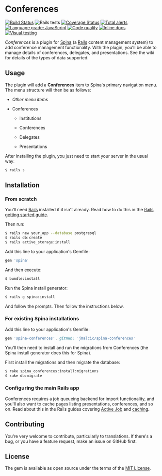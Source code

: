 # Conferences

[![Build Status](https://travis-ci.com/jmalcic/spina-conferences.svg?branch=master)](https://travis-ci.com/jmalcic/spina-conferences)
![Rails tests](https://github.com/jmalcic/spina-conferences/workflows/Rails%20tests/badge.svg?branch=master&event=push)
[![Coverage Status](https://coveralls.io/repos/github/jmalcic/spina-conferences/badge.svg?branch=master)](https://coveralls.io/github/jmalcic/spina-conferences?branch=master)
[![Total alerts](https://img.shields.io/lgtm/alerts/g/jmalcic/spina-conferences.svg?logo=lgtm&logoWidth=18)](https://lgtm.com/projects/g/jmalcic/spina-conferences/alerts/)
[![Language grade: JavaScript](https://img.shields.io/lgtm/grade/javascript/g/jmalcic/spina-conferences.svg?logo=lgtm&logoWidth=18)](https://lgtm.com/projects/g/jmalcic/spina-conferences/context:javascript)
[![Code quality](https://www.codefactor.io/repository/github/jmalcic/spina-conferences/badge)](https://www.codefactor.io/repository/github/jmalcic/spina-conferences)
[![Inline docs](http://inch-ci.org/github/jmalcic/spina-conferences.svg?branch=master)](http://inch-ci.org/github/jmalcic/spina-conferences)
[![Visual testing](https://percy.io/static/images/percy-badge.svg)](https://percy.io/Ulab/spina-conferences)

*Conferences* is a plugin for [Spina](https://www.spinacms.com 'Spina website') (a [Rails](http://rubyonrails.org 'Ruby on Rails website') content management system) to add conference management functionality.
With the plugin, you'll be able to manage details of conferences, delegates, and presentations.
See the wiki for details of the types of data supported.

## Usage

The plugin will add a **Conferences** item to Spina's primary navigation menu.
The menu structure will then be as follows:

* *Other menu items*

* Conferences

    * Institutions
    
    * Conferences
    
    * Delegates
    
    * Presentations

After installing the plugin, you just need to start your server in the usual way:
```bash
$ rails s
```

## Installation

### From scratch

You'll need [Rails](http://rubyonrails.org 'Ruby on Rails website') installed if it isn't already.
Read how to do this in the [Rails getting started guide](https://guides.rubyonrails.org/getting_started.html 'Getting Started with Rails').

Then run:
```bash
$ rails new your_app --database postgresql
$ rails db:create
$ rails active_storage:install
```

Add this line to your application's Gemfile:

```ruby
gem 'spina'
```

And then execute:
```bash
$ bundle:install
```

Run the Spina install generator:
```bash
$ rails g spina:install
```

And follow the prompts.
Then follow the instructions below.

### For existing Spina installations

Add this line to your application's Gemfile:

```ruby
gem 'spina-conferences', github: 'jmalcic/spina-conferences'
```

You'll then need to install and run the migrations from Conferences (the Spina install generator does this for Spina).

First install the migrations and then migrate the database:
```bash
$ rake spina_conferences:install:migrations
$ rake db:migrate
```

### Configuring the main Rails app

Conferences requires a job queueing backend for import functionality, and you'll also want to cache pages listing
presentations, conferences, and so on. Read about this in the Rails guides covering
[Active Job](https://guides.rubyonrails.org/active_job_basics.html) and
[caching](https://guides.rubyonrails.org/caching_with_rails.html).

## Contributing

You're very welcome to contribute, particularly to translations.
If there's a bug, or you have a feature request, make an issue on GitHub first.

## License

The gem is available as open source under the terms of the [MIT License](https://opensource.org/licenses/MIT).
